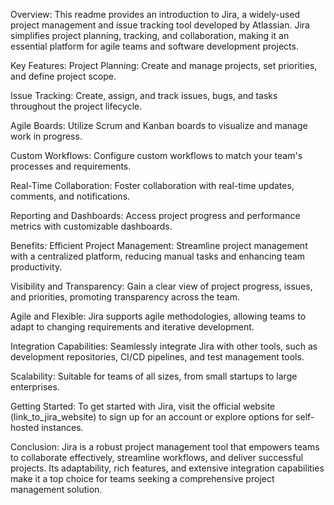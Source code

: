 Overview:
This readme provides an introduction to Jira, a widely-used project management and issue tracking tool developed by Atlassian. Jira simplifies project planning, tracking, and collaboration, making it an essential platform for agile teams and software development projects.

Key Features:
Project Planning: Create and manage projects, set priorities, and define project scope.

Issue Tracking: Create, assign, and track issues, bugs, and tasks throughout the project lifecycle.

Agile Boards: Utilize Scrum and Kanban boards to visualize and manage work in progress.

Custom Workflows: Configure custom workflows to match your team's processes and requirements.

Real-Time Collaboration: Foster collaboration with real-time updates, comments, and notifications.

Reporting and Dashboards: Access project progress and performance metrics with customizable dashboards.

Benefits:
Efficient Project Management: Streamline project management with a centralized platform, reducing manual tasks and enhancing team productivity.

Visibility and Transparency: Gain a clear view of project progress, issues, and priorities, promoting transparency across the team.

Agile and Flexible: Jira supports agile methodologies, allowing teams to adapt to changing requirements and iterative development.

Integration Capabilities: Seamlessly integrate Jira with other tools, such as development repositories, CI/CD pipelines, and test management tools.

Scalability: Suitable for teams of all sizes, from small startups to large enterprises.

Getting Started:
To get started with Jira, visit the official website (link_to_jira_website) to sign up for an account or explore options for self-hosted instances.

Conclusion:
Jira is a robust project management tool that empowers teams to collaborate effectively, streamline workflows, and deliver successful projects. Its adaptability, rich features, and extensive integration capabilities make it a top choice for teams seeking a comprehensive project management solution.

